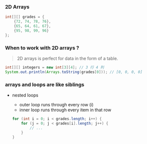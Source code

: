 ### 2D Arrays

```java
int[][] grades = {
    {72, 74, 78, 76},
    {65, 64, 61, 67},
    {95, 98, 99, 96}
};
```

### When to work with 2D arrays ?

> 2D arrays is perfect for data in the form of a table.

```java
int[][] integers = new int[3][4]; // 3 行 4 列
System.out.println(Arrays.toString(grades[0])); // [0, 0, 0, 0]
```

### arrays and loops are like siblings

- nested loops
    - outer loop runs through every row (i)
    - inner loop runs through every item in that row

    ```java
    for (int i = 0; i < grades.length; i++) {
        for (j = 0; j < grades[i].length; j++) {
            // ...
        }
    }
    ```


